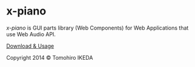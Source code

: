 x-piano
=========
  
*x-piano* is GUI parts library (Web Components) for Web Applications that use Web Audio API.
  
[Download & Usage](http://korilakkuma.github.io/x-piano/)

Copyright 2014 © Tomohiro IKEDA

